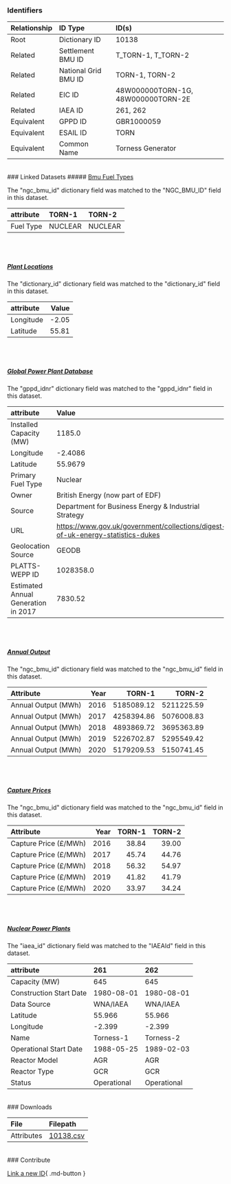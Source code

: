 ### Identifiers

| Relationship   | ID Type              | ID(s)                              |
|:---------------|:---------------------|:-----------------------------------|
| Root           | Dictionary ID        | 10138                              |
| Related        | Settlement BMU ID    | T_TORN-1, T_TORN-2                 |
| Related        | National Grid BMU ID | TORN-1, TORN-2                     |
| Related        | EIC ID               | 48W000000TORN-1G, 48W000000TORN-2E |
| Related        | IAEA ID              | 261, 262                           |
| Equivalent     | GPPD ID              | GBR1000059                         |
| Equivalent     | ESAIL ID             | TORN                               |
| Equivalent     | Common Name          | Torness Generator                  |

<br>
### Linked Datasets
##### <a href="https://osuked.github.io/Power-Station-Dictionary/datasets/bmu-fuel-types">Bmu Fuel Types</a>



The "ngc_bmu_id" dictionary field was matched to the "NGC_BMU_ID" field in this dataset.

| attribute   | TORN-1   | TORN-2   |
|:------------|:---------|:---------|
| Fuel Type   | NUCLEAR  | NUCLEAR  |

<br><br>
##### <a href="https://osuked.github.io/Power-Station-Dictionary/datasets/plant-locations">Plant Locations</a>



The "dictionary_id" dictionary field was matched to the "dictionary_id" field in this dataset.

| attribute   |   Value |
|:------------|--------:|
| Longitude   |   -2.05 |
| Latitude    |   55.81 |

<br><br>
##### <a href="https://osuked.github.io/Power-Station-Dictionary/datasets/global-power-plant-database">Global Power Plant Database</a>



The "gppd_idnr" dictionary field was matched to the "gppd_idnr" field in this dataset.

| attribute                           | Value                                                                          |
|:------------------------------------|:-------------------------------------------------------------------------------|
| Installed Capacity (MW)             | 1185.0                                                                         |
| Longitude                           | -2.4086                                                                        |
| Latitude                            | 55.9679                                                                        |
| Primary Fuel Type                   | Nuclear                                                                        |
| Owner                               | British Energy (now part of EDF)                                               |
| Source                              | Department for Business Energy & Industrial Strategy                           |
| URL                                 | https://www.gov.uk/government/collections/digest-of-uk-energy-statistics-dukes |
| Geolocation Source                  | GEODB                                                                          |
| PLATTS-WEPP ID                      | 1028358.0                                                                      |
| Estimated Annual Generation in 2017 | 7830.52                                                                        |

<br><br>
##### <a href="https://osuked.github.io/Power-Station-Dictionary/datasets/annual-output">Annual Output</a>



The "ngc_bmu_id" dictionary field was matched to the "ngc_bmu_id" field in this dataset.

| Attribute           |   Year |     TORN-1 |     TORN-2 |
|:--------------------|-------:|-----------:|-----------:|
| Annual Output (MWh) |   2016 | 5185089.12 | 5211225.59 |
| Annual Output (MWh) |   2017 | 4258394.86 | 5076008.83 |
| Annual Output (MWh) |   2018 | 4893869.72 | 3695363.89 |
| Annual Output (MWh) |   2019 | 5226702.87 | 5295549.42 |
| Annual Output (MWh) |   2020 | 5179209.53 | 5150741.45 |

<br><br>
##### <a href="https://osuked.github.io/Power-Station-Dictionary/datasets/capture-prices">Capture Prices</a>



The "ngc_bmu_id" dictionary field was matched to the "ngc_bmu_id" field in this dataset.

| Attribute             |   Year |   TORN-1 |   TORN-2 |
|:----------------------|-------:|---------:|---------:|
| Capture Price (£/MWh) |   2016 |    38.84 |    39.00 |
| Capture Price (£/MWh) |   2017 |    45.74 |    44.76 |
| Capture Price (£/MWh) |   2018 |    56.32 |    54.97 |
| Capture Price (£/MWh) |   2019 |    41.82 |    41.79 |
| Capture Price (£/MWh) |   2020 |    33.97 |    34.24 |

<br><br>
##### <a href="https://osuked.github.io/Power-Station-Dictionary/datasets/nuclear-power-plants">Nuclear Power Plants</a>



The "iaea_id" dictionary field was matched to the "IAEAId" field in this dataset.

| attribute               | 261         | 262         |
|:------------------------|:------------|:------------|
| Capacity (MW)           | 645         | 645         |
| Construction Start Date | 1980-08-01  | 1980-08-01  |
| Data Source             | WNA/IAEA    | WNA/IAEA    |
| Latitude                | 55.966      | 55.966      |
| Longitude               | -2.399      | -2.399      |
| Name                    | Torness-1   | Torness-2   |
| Operational Start Date  | 1988-05-25  | 1989-02-03  |
| Reactor Model           | AGR         | AGR         |
| Reactor Type            | GCR         | GCR         |
| Status                  | Operational | Operational |


<br>
### Downloads


| File       | Filepath                                                                              |
|:-----------|:--------------------------------------------------------------------------------------|
| Attributes | [10138.csv](https://osuked.github.io/Power-Station-Dictionary/object_attrs/10138.csv) |


<br>
### Contribute

[Link a new ID](https://docs.google.com/forms/d/e/1FAIpQLSc5jRsQ7NgiLLXbwo9PUdwTQyuqbRwThltG56-o6NVSe7E_nw/viewform?usp=pp_url&entry.251912331=10138){ .md-button }